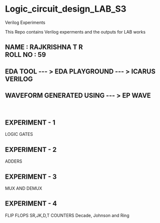 # Logic_circuit_design_LAB_S3
Verilog Experiments

This Repo contains Verilog experments and the outputs for LAB works 

NAME : RAJKRISHNA T R <br>
ROLL NO : 59
----------------------


EDA TOOL --- > EDA PLAYGROUND --- > ICARUS VERILOG <br>
--------------------------------------------------

WAVEFORM GENERATED USING  --- > EP WAVE
---------------------------------------


<br>

EXPERIMENT - 1
--------------
LOGIC GATES 

EXPERIMENT - 2
--------------
ADDERS

EXPERIMENT - 3
--------------
MUX AND DEMUX

EXPERIMENT - 4
--------------
FLIP FLOPS SR,JK,D,T
COUNTERS  Decade, Johnson and Ring

